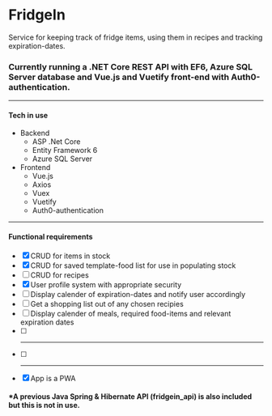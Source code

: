 # FridgeIn
Service for keeping track of fridge items, using them in recipes and tracking expiration-dates. 

### Currently running a .NET Core REST API with EF6, Azure SQL Server database and Vue.js and Vuetify front-end with Auth0-authentication. 
---
#### Tech in use
* Backend
	* ASP .Net Core
	* Entity Framework 6 
	* Azure SQL Server
* Frontend 
	* Vue.js
	* Axios
	* Vuex 
	* Vuetify
	* Auth0-authentication
---

#### Functional requirements

- [x] CRUD for items in stock 
- [x] CRUD for saved template-food list for use in populating stock
- [ ] CRUD for recipes
- [x] User profile system with appropriate security
- [ ] Display calender of expiration-dates and notify user accordingly
- [ ] Get a shopping list out of any chosen recipies
- [ ] Display calender of meals, required food-items and relevant expiration dates
- [ ] ***
- [ ] ***
- [x] App is a PWA

#### *A previous Java Spring & Hibernate API (fridgein_api) is also included but this is not in use. 

